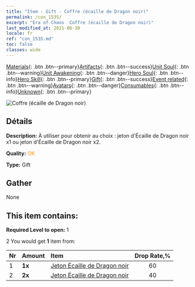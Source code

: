 ```yaml
---
title: "Item - Gift - Coffre (écaille de Dragon noir)"
permalink: /con_1535/
excerpt: "Era of Chaos  Coffre (écaille de Dragon noir)"
last_modified_at: 2021-06-30
locale: fr
ref: "con_1535.md"
toc: false
classes: wide
---
```

 [Materials](/ItemsFR/){: .btn .btn--primary}[Artifacts](/ItemsFR/Artifacts/){: .btn .btn--success}[Unit Soul](/ItemsFR/UnitSoul/){: .btn .btn--warning}[Unit Awakening](/ItemsFR/UnitAwakening/){: .btn .btn--danger}[Hero Soul](/ItemsFR/HeroSoul/){: .btn .btn--info}[Hero Skill](/ItemsFR/HeroSkill/){: .btn .btn--primary}[Gift](/ItemsFR/Gift/){: .btn .btn--success}[Event related](/ItemsFR/Events/){: .btn .btn--warning}[Avatars](/ItemsFR/Avatars/){: .btn .btn--danger}[Consumables](/ItemsFR/Consumables/){: .btn .btn--info}[Unknown](/ItemsFR/Unknown/){: .btn .btn--primary}

 ![Coffre (écaille de Dragon noir)](/images/t/i_907149.png)

## Détails
 **Description:** À utiliser pour obtenir au choix : jeton d'Écaille de Dragon noir x1 ou jeton d'Écaille de Dragon noir x2.

 **Quality:** <span style="color: #FF8C00">OK</span>

 **Type:** Gift

## Gather

  None

## This item contains:

 **Required Level to open:** 1

 2 You would get **1** item  from:

  | Nr | Amount |     Item    | Drop Rate,% |
  |:---|:-------|:------------|:---------:|
  | 1 |  **1x** | [Jeton Écaille de Dragon noir](/ItemsFR/con_993/) | 60 | 
  | 2 |  **2x** | [Jeton Écaille de Dragon noir](/ItemsFR/con_993/) | 40 | 

